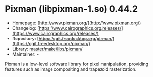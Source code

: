 # Pixman (libpixman-1.so) 0.44.2
 - Homepage: [http://www.pixman.org/](http://www.pixman.org/)
 - Changelog: [https://www.cairographics.org/releases/](https://www.cairographics.org/releases/)
 - Repository: [https://cgit.freedesktop.org/pixman/](https://cgit.freedesktop.org/pixman/)
 - Library: [master/make/libs/pixman/](https://github.com/Freetz-NG/freetz-ng/tree/master/make/libs/pixman/)
 - Maintainer: -

Pixman is a low-level software library for pixel manipulation, providing features such as image compositing and trapezoid rasterization.
